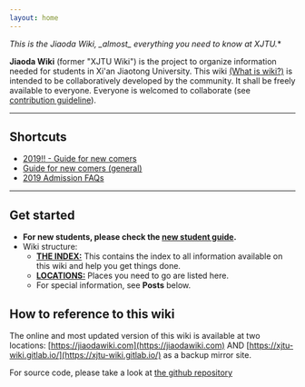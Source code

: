 ```yaml
---
layout: home
---
```

**This is the Jiaoda Wiki, _almost*_ everything you need to know at XJTU.**

**Jiaoda Wiki** (former "XJTU Wiki") is the project to organize information needed for students in Xi'an Jiaotong University. This wiki [(What is wiki?)](https://en.wikipedia.org/wiki/Wiki) is intended to be collaboratively developed by the community. It shall be freely available to everyone. Everyone is welcomed to collaborate (see [contribution guideline](/about/)). 

---

## Shortcuts
* [2019!! - Guide for new comers](/guidelines/2019-new-comers)
* [Guide for new comers (general)](/guidelines/new-comers)
* [2019 Admission FAQs](/guidelines/2019-admission-faq)

---

## Get started
* **For new students, please check the [new student guide](/guidelines/new-comers).**
* Wiki structure: 
  * [**THE INDEX:**](/the-index) This contains the index to all information available on this wiki and help you get things done. 
  * [**LOCATIONS:**](/locations) Places you need to go are listed here. 
  * For special information, see **Posts** below. 

## How to reference to this wiki
The online and most updated version of this wiki is available at two locations: [https://jiaodawiki.com](https://jiaodawiki.com) AND [https://xjtu-wiki.gitlab.io/](https://xjtu-wiki.gitlab.io/) as a backup mirror site. 

For source code, please take a look at [the github repository](https://github.com/xjtu-wiki/xjtu-wiki.github.io)
